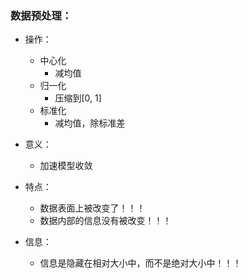 ### 数据预处理：
- 操作：
  - 中心化
    - 减均值
  - 归一化
    - 压缩到[0, 1]
  - 标准化
    - 减均值，除标准差

- 意义：
  - 加速模型收敛
  
- 特点：
  - 数据表面上被改变了！！！
  - 数据内部的信息没有被改变！！！

- 信息：
  - 信息是隐藏在相对大小中，而不是绝对大小中！！！
